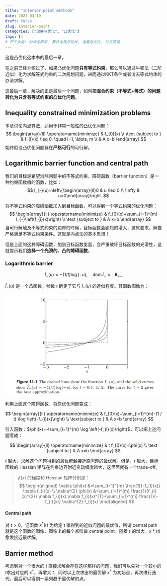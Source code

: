 ```yaml
---
title: "Interior-point methods"
date: 2022-03-19
draft: false
slug: interior-point
categories: ["运筹与优化", "凸优化"]
tags: []
# 四个大类: 分析与概率, 算法与程序设计, 运筹与优化, 论文简读
---
```




这是凸优化这本书的最后一章。

在之前已经介绍过了，如果凸优化问题**只有等式约束**，那么可以通过牛顿法（二阶近似）化为求解等式约束的二次规划问题，进而通过KKT条件或者消去等式约束的办法求解。

这最后一章，解决的正是最后一个问题，如何**把混合约束（不等式+等式）的问题转化为只含有等式约束的凸优化问题**。

## Inequality constrained minimization problems

本章讨论内点算法，适用于非常一般性的凸优化问题：
$$
\begin{array}{ll}
\operatorname{minimize} & f_{0}(x) \\
\text {subject to } & f_{i}(x) \leq 0, \quad i=1, \ldots, m \\
& A x=b
\end{array}
$$
始终假设凸优化问题存在**严格可行**的可行解。



## Logarithmic barrier function and central path

我们的目标是希望消除问题中的不等式约束，障碍函数（barrier function）是一种约束函数值的函数，比如：
$$
I_{-}(u)=\left\{\begin{array}{ll}0 & u \leq 0 \\ \infty & u>0\end{array}\right.
$$

将不等式约束的障碍函数加入到目标函数，可以得到一个等式约束的优化问题：
$$
\begin{array}{ll}
\operatorname{minimize} & f_{0}(x)+\sum_{i=1}^{m} I_{-}\left(f_{i}(x)\right) \\
\text {subject to } & A x=b
\end{array}
$$
当可行解触及不等式约束的边界的时候，目标函数会剧烈的增大，这就要求，解要严格满足不等式约束条件。这就是内点法的基本思想！

但是上面的这种障碍函数，加到目标函数里面，会严重破坏目标函数的光滑性，这就提示我们**选择一个光滑的、凸的障碍函数**。



### Logarithmic barrier

$$
\widehat{I}_{-}(u)=-(1 / t) \log (-u), \quad \operatorname{dom} \widehat{I}_{-}=-\mathbf{R}_{++}
$$

$\hat{I}_{-}(u)$ 是一个凸函数，参数 $t$ 确定了它与 $I_{-}(u)$ 的近似程度。其函数图像为：

<img src="../figures/Interior-point/1240.png" style="zoom:80%;" />

利用上面这个障碍函数，将原优化问题变成：

$$
\begin{array}{ll}
\operatorname{minimize} & f_{0}(x)+\sum_{i=1}^{m}-(1 / t) \log \left(-f_{i}(x)\right) \\ 
\text{subject to } & A x=b
\end{array}
$$

引入函数：$\phi(x)=-\sum_{i=1}^{m} \log \left(-f_{i}(x)\right)$，可以把上述问题写成：

$$
\begin{array}{ll}
\operatorname{minimize} & t f_{0}(x)+\phi(x) \\
\text {subject to } & A x=b
\end{array}
$$

$t$ 越大，求解这个问题得到的最优解越接近原问题的最优解。但是，$t$ 越大，目标函数的 Hessian 矩阵在约束边界附近变动幅度越大，这里面就有一个trade-off。

> $\phi(x)$ 的梯度和 Hessian 矩阵分别是：
> $$
> \begin{aligned}
> \nabla \phi(x) &=\sum_{i=1}^{m} \frac{1}{-f_{i}(x)} \nabla f_{i}(x) \\
> \nabla^{2} \phi(x) &=\sum_{i=1}^{m} \frac{1}{f_{i}(x)^{2}} \nabla f_{i}(x) \nabla f_{i}(x)^{T}+\sum_{i=1}^{m} \frac{1}{-f_{i}(x)} \nabla^{2} f_{i}(x)
> \end{aligned}
> $$

#### Central path

对 $t>0$，记函数 $x^*(t)$ 为给定 $t$ 值得到的近似问题的最优值，所谓 central path 就是这个函数的图像，图像上的每个点叫做 central point。随着 $t$ 的增大，$x*(t)$ 愈发接近最优解。

## Barrier method

考虑到对一个很大的 $t$ 直接求解会存在这样那样的问题，我们可以先对一个较小的$t$求出对应的 $x^*$，再增大 $t$，同时以上次求出的最优解 $x^*$ 为初始点，再次进行迭代，最后可以得到一系列趋于最优解的点。

